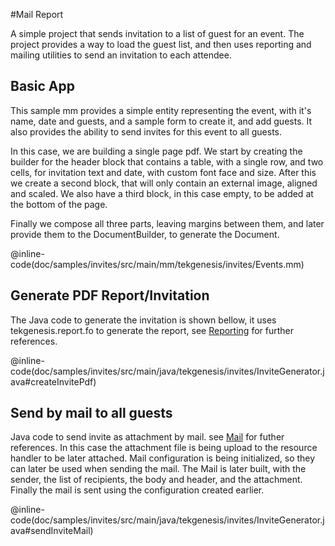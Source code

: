 #Mail Report

A simple project that sends invitation to a list of guest for an event.
The project provides a way to load the guest list, and then uses reporting and mailing utilities to send an invitation to each attendee.


## Basic App

This sample mm provides a simple entity representing the event, with it's name, date and guests, and a sample form to create it, and add guests. It also provides the ability to send invites for this event to all guests.

In this case, we are building a single page pdf. 
We start by creating the builder for the header block that contains a table, with a single row, and two cells, for invitation text and date, with custom font face and size.
After this we create a second block, that will only contain an external image, aligned and scaled. 
We also have a third block, in this case empty, to be added at the bottom of the page.

Finally we compose all three parts, leaving margins between them, and later provide them to the DocumentBuilder, to generate the Document.

@inline-code(doc/samples/invites/src/main/mm/tekgenesis/invites/Events.mm)


## Generate PDF Report/Invitation
The Java code to generate the invitation is shown bellow, it uses tekgenesis.report.fo to generate the report, see [Reporting](../Reporting.html) for further references. 

@inline-code(doc/samples/invites/src/main/java/tekgenesis/invites/InviteGenerator.java#createInvitePdf)

## Send by mail to all guests

Java code to send invite as attachment by mail. see [Mail](../mail.html) for futher references.
In this case the attachment file is being upload to the resource handler to be later attached. 
Mail configuration is being initialized, so they can later be used when sending the mail.
The Mail is later built, with the sender, the list of recipients, the body and header, and the attachment.
Finally the mail is sent using the configuration created earlier.

@inline-code(doc/samples/invites/src/main/java/tekgenesis/invites/InviteGenerator.java#sendInviteMail)
